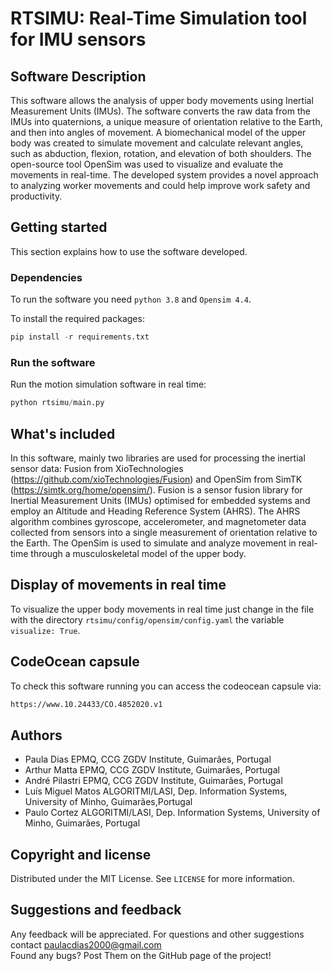 # RTSIMU: Real-Time Simulation tool for IMU sensors


## Software Description

This software allows the analysis of upper body movements using Inertial Measurement Units (IMUs). The software converts the raw data from the IMUs into quaternions, a unique measure of orientation relative to the Earth, and then into angles of movement. A biomechanical model of the upper body was created to simulate movement and calculate relevant angles, such as abduction, flexion, rotation, and elevation of both shoulders. The open-source tool OpenSim was used to visualize and evaluate the movements in real-time. The developed system provides a novel approach to analyzing worker movements and could help improve work safety and productivity.


## Getting started

This section explains how to use the software developed.

### Dependencies 

To run the software you need `python 3.8` and `Opensim 4.4`.

To install the required packages:

```python
pip install -r requirements.txt
```

### Run the software

Run the motion simulation software in real time:

```python
python rtsimu/main.py
```


## What's included

In this software, mainly two libraries are used for processing the inertial sensor data: Fusion from XioTechnologies (https://github.com/xioTechnologies/Fusion) and OpenSim from SimTK (https://simtk.org/home/opensim/). Fusion is a sensor fusion library for Inertial Measurement Units (IMUs) optimised for embedded systems and employ an Altitude and Heading Reference System (AHRS). The AHRS algorithm combines gyroscope, accelerometer, and magnetometer data collected from sensors into a single measurement of orientation relative to the Earth. The OpenSim is used to simulate and analyze movement in real-time through a musculoskeletal model of the upper body.

## Display of movements in real time

To visualize the upper body movements in real time just change in the file with the directory `rtsimu/config/opensim/config.yaml` the variable `visualize: True`.

## CodeOcean capsule

To check this software running you can access the codeocean capsule via: 

``` cmd
https://www.10.24433/CO.4852020.v1
```


## Authors

- Paula Dias EPMQ, CCG ZGDV Institute, Guimarães, Portugal<br/>
- Arthur Matta EPMQ, CCG ZGDV Institute, Guimarães, Portugal<br/>
- André Pilastri EPMQ, CCG ZGDV Institute, Guimarães, Portugal<br/>
- Luís Miguel Matos ALGORITMI/LASI, Dep. Information Systems, University of Minho, Guimarães,Portugal <br/>
- Paulo Cortez ALGORITMI/LASI, Dep. Information Systems, University of Minho, Guimarães, Portugal <br/>


## Copyright and license

Distributed under the MIT License. See `LICENSE` for more information.


## Suggestions and feedback

Any feedback will be appreciated.
For questions and other suggestions contact paulacdias2000@gmail.com <br/>
Found any bugs? Post Them on the GitHub page of the project!